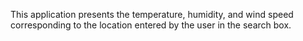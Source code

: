 This application presents the temperature, humidity, and wind speed corresponding to the location entered by the user in the search box.


